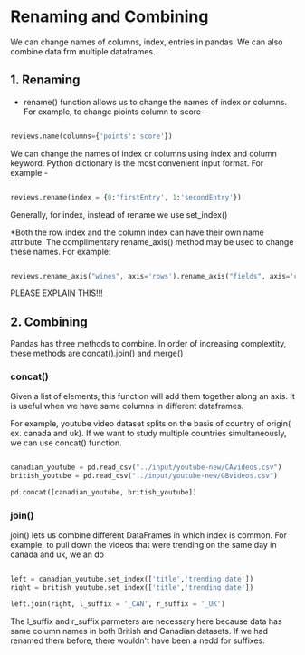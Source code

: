 # Renaming and Combining

We can change names of columns, index, entries in pandas. We can also combine data frm multiple dataframes.

## 1. Renaming

* rename() function allows us to change the names of index or columns. For example, to change pioints column to score-

```python

reviews.name(columns={'points':'score'})
```
We can change the names of index or columns using index and column keyword. Python dictionary is the most convenient input format. For example -

```python

reviews.rename(index = {0:'firstEntry', 1:'secondEntry'})
```
 
Generally, for index, instead of rename we use set_index()

*Both the row index and the column index can have their own name attribute. The complimentary rename_axis() method may be used to change these names. For example:

```python

reviews.rename_axis("wines", axis='rows').rename_axis("fields", axis='columns')
```
PLEASE EXPLAIN THIS!!!

## 2. Combining

Pandas has three methods to combine. In order of increasing complextity, these methods are concat().join() and merge()

### concat()

Given a list of elements, this function will add them together along an axis. It is useful when we have same columns in different dataframes.

For example, youtube video dataset splits on the basis of country of origin( ex. canada and uk). If we want to study multiple countries simultaneously, we can use concat() function.

```python

canadian_youtube = pd.read_csv("../input/youtube-new/CAvideos.csv")
british_youtube = pd.read_csv("../input/youtube-new/GBvideos.csv")

pd.concat([canadian_youtube, british_youtube])
```

### join()

join() lets us combine different DataFrames in which index is common. For example, to pull down the videos that were trending on the same day in canada and uk, we an do

```python

left = canadian_youtube.set_index(['title','trending date'])
right = british_youtube.set_index(['title','trending date'])

left.join(right, l_suffix = '_CAN', r_suffix = '_UK')

```

The l_suffix and r_suffix parmeters are necessary here because data has same column names in both British and Canadian datasets. If we had renamed them before, there wouldn't have been a nedd for suffixes.



















